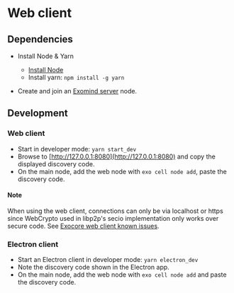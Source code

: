 
# Web client

## Dependencies
* Install Node & Yarn
    * [Install Node](https://github.com/nodesource/distributions/blob/master/README.md#debinstall)
    * Install yarn: `npm install -g yarn`

* Create and join an [Exomind server](../server/README.md) node.

## Development
### Web client
* Start in developer mode: `yarn start_dev` 
* Browse to [http://127.0.0.1:8080](http://127.0.0.1:8080) and copy the displayed discovery code.
* On the main node, add the web node with `exo cell node add`, paste the discovery code.

#### Note
When using the web client, connections can only be via localhost or https since WebCrypto used 
in libp2p's secio implementation only works over secure code. See [Exocore web client known issues](https://github.com/appaquet/exocore/tree/master/clients/web#notes).

### Electron client
* Start an Electron client in developer mode: `yarn electron_dev`
* Note the discovery code shown in the Electron app.
* On the main node, add the web node with `exo cell node add` and paste the discovery code.